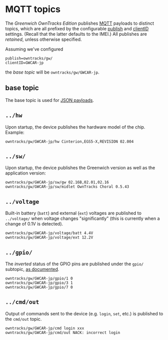 # MQTT topics

The _Greenwich OwnTracks Edition_ publishes [MQTT](http://mqtt.org) payloads to
distinct topics, which are all prefixed by the configurable
[publish](README_Settings.md) and [clientID](README_Settings.md) settings. (Recall
that the latter defaults to the IMEI.) All publishes are _retained_, unless otherwise specified.

Assuming we've configured

```
publish=owntracks/gw/
clientID=GWCAR-jp
```

the _base topic_ will be `owntracks/gw/GWCAR-jp`.

## base topic

The base topic is used for [JSON payloads](https://github.com/owntracks/owntracks/wiki/JSON).

## `../hw`

Upon startup, the device publishes the hardware model of the chip. Example:

```
owntracks/gw/GWCAR-jp/hw Cinterion,EGS5-X,REVISION 02.004
```

## `../sw/`

Upon startup, the device publishes the Greenwich version as well as the application version:

```
owntracks/gw/GWCAR-jp/sw/gw 02.16B,02.01,02.16
owntracks/gw/GWCAR-jp/sw/midlet OwnTracks Choral 0.5.43
```

## `../voltage`

Built-in battery (`batt`) and external (`ext`) voltages are published to `../voltage/` when voltage changes "significantly" (this is currently when a change of 0.1V is detected).

```
owntracks/gw/GWCAR-jp/voltage/batt 4.4V
owntracks/gw/GWCAR-jp/voltage/ext 12.2V
```


## `../gpio/`

The *inverted* status of the GPIO pins are published under the `gpio/` subtopic, [as documented](GPIO.md).

```
owntracks/gw/GWCAR-jp/gpio/1 0
owntracks/gw/GWCAR-jp/gpio/3 1
owntracks/gw/GWCAR-jp/gpio/7 0
```

## `../cmd/out`

Output of commands sent to the device (e.g. `login`, `set`, etc.) is published to the `cmd/out` topic.

```
owntracks/gw/GWCAR-jp/cmd login xxx
owntracks/gw/GWCAR-jp/cmd/out NACK: incorrect login
```
